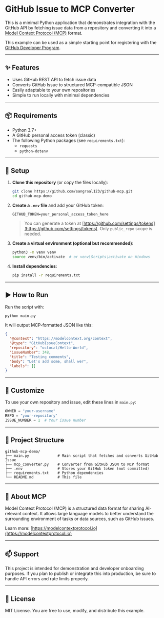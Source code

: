 # GitHub Issue to MCP Converter

This is a minimal Python application that demonstrates integration with the GitHub API by fetching issue data from a repository and converting it into a [Model Context Protocol (MCP)](https://modelcontextprotocol.io) format.

This example can be used as a simple starting point for registering with the [GitHub Developer Program](https://developer.github.com/).

---

## ✨ Features

- Uses GitHub REST API to fetch issue data
- Converts GitHub Issue to structured MCP-compatible JSON
- Easily adaptable to your own repositories
- Simple to run locally with minimal dependencies

---

## 📦 Requirements

- Python 3.7+
- A GitHub personal access token (classic)
- The following Python packages (see `requirements.txt`):
  - `requests`
  - `python-dotenv`

---

## 🔧 Setup

1. **Clone this repository** (or copy the files locally):

   ```bash
   git clone https://github.com/sangraal123/github-mcp.git
   cd github-mcp-demo

2. **Create a `.env` file** and add your GitHub token:

   ```env
   GITHUB_TOKEN=your_personal_access_token_here
   ```

   > You can generate a token at [https://github.com/settings/tokens](https://github.com/settings/tokens).
   > Only `public_repo` scope is needed.

3. **Create a virtual environment (optional but recommended)**:

   ```bash
   python3 -m venv venv
   source venv/bin/activate  # or venv\Scripts\activate on Windows
   ```

4. **Install dependencies**:

   ```bash
   pip install -r requirements.txt
   ```

---

## ▶️ How to Run

Run the script with:

```bash
python main.py
```

It will output MCP-formatted JSON like this:

```json
{
  "@context": "https://modelcontext.org/context",
  "@type": "GitHubIssueContext",
  "repository": "octocat/Hello-World",
  "issueNumber": 348,
  "title": "Testing comments",
  "body": "Let's add some, shall we?",
  "labels": []
}
```

---

## 🔁 Customize

To use your own repository and issue, edit these lines in `main.py`:

```python
OWNER = "your-username"
REPO = "your-repository"
ISSUE_NUMBER = 1  # Your issue number
```

---

## 📄 Project Structure

```
github-mcp-demo/
├── main.py             # Main script that fetches and converts GitHub Issue
├── mcp_converter.py    # Converter from GitHub JSON to MCP format
├── .env                # Stores your GitHub token (not committed)
├── requirements.txt    # Python dependencies
└── README.md           # This file
```

---

## 🧠 About MCP

Model Context Protocol (MCP) is a structured data format for sharing AI-relevant context.
It allows large language models to better understand the surrounding environment of tasks or data sources, such as GitHub issues.

Learn more: [https://modelcontextprotocol.io](https://modelcontextprotocol.io)

---

## 📫 Support

This project is intended for demonstration and developer onboarding purposes.
If you plan to publish or integrate this into production, be sure to handle API errors and rate limits properly.

---

## 📜 License

MIT License.
You are free to use, modify, and distribute this example.
